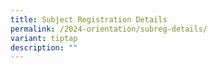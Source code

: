 ```yaml
---
title: Subject Registration Details
permalink: /2024-orientation/subreg-details/
variant: tiptap
description: ""
---
```


